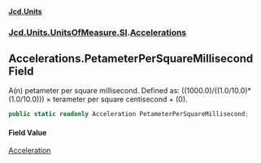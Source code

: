#### [Jcd.Units](index.md 'index')
### [Jcd.Units.UnitsOfMeasure.SI](Jcd.Units.UnitsOfMeasure.SI.md 'Jcd.Units.UnitsOfMeasure.SI').[Accelerations](Accelerations.md 'Jcd.Units.UnitsOfMeasure.SI.Accelerations')

## Accelerations.PetameterPerSquareMillisecond Field

A(n) petameter per square millisecond. Defined as: ((1000.0)/((1.0/10.0)*(1.0/10.0))) × terameter per square centisecond + (0).

```csharp
public static readonly Acceleration PetameterPerSquareMillisecond;
```

#### Field Value
[Acceleration](Acceleration.md 'Jcd.Units.UnitTypes.Acceleration')